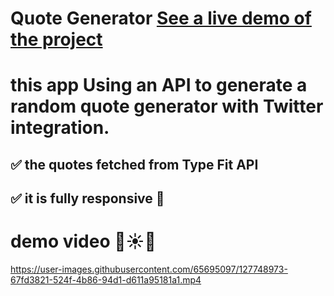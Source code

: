 
# Quote Generator [See a live demo of the project](https://ahmed-roshdy-1.github.io/Quote-Generator/)
# this app Using an API to generate a random quote generator with Twitter integration.
## ✅ the quotes fetched from Type Fit API
## ✅ it is fully responsive 💢
#
# demo video 💯☀🎈
https://user-images.githubusercontent.com/65695097/127748973-67fd3821-524f-4b86-94d1-d611a95181a1.mp4
